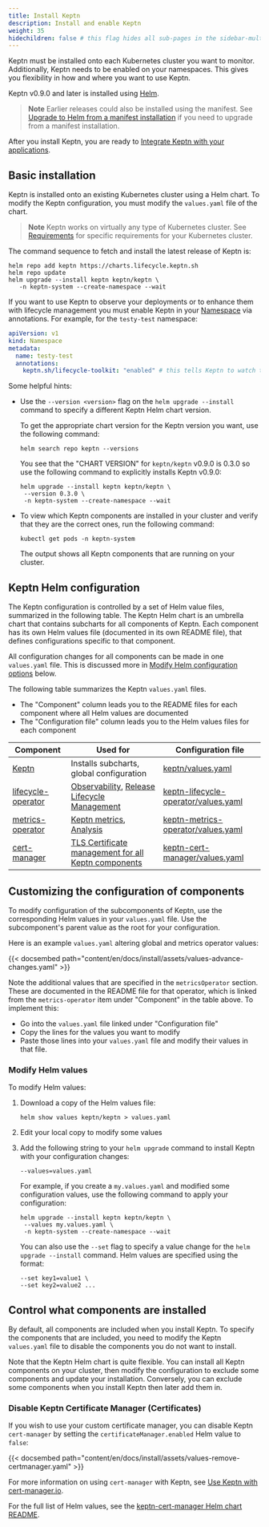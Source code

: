 ```yaml
---
title: Install Keptn
description: Install and enable Keptn
weight: 35
hidechildren: false # this flag hides all sub-pages in the sidebar-multicard.html
---
```


Keptn must be installed onto each Kubernetes cluster you want to monitor.
Additionally, Keptn needs to be enabled on your namespaces.
This gives you flexibility in how and where you want to use Keptn.

Keptn v0.9.0 and later is installed using [Helm](https://helm.sh/).

> **Note** Earlier releases could also be installed using the manifest.
> See
[Upgrade to Helm from a manifest installation](upgrade.md/#upgrade-to-helm-from-a-manifest-installation)
> if you need to upgrade from a manifest installation.

After you install Keptn, you are ready to
[Integrate Keptn with your applications](../implementing/integrate.md).

## Basic installation

Keptn is installed onto an existing Kubernetes cluster
using a Helm chart.
To modify the Keptn configuration,
you must modify the `values.yaml` file of the chart.

> **Note** Keptn works on virtually any type of Kubernetes cluster.
  See
  [Requirements](reqs.md)
  for specific requirements for your Kubernetes cluster.
>

The command sequence to fetch and install the latest release of Keptn is:

```shell
helm repo add keptn https://charts.lifecycle.keptn.sh
helm repo update
helm upgrade --install keptn keptn/keptn \
   -n keptn-system --create-namespace --wait
```

If you want to use Keptn to observe your deployments
or to enhance them with lifecycle management
you must enable Keptn in your
[Namespace](https://kubernetes.io/docs/concepts/overview/working-with-objects/namespaces/)
via annotations.
For example, for the `testy-test` namespace:

```yaml
apiVersion: v1
kind: Namespace
metadata:
  name: testy-test
  annotations:
    keptn.sh/lifecycle-toolkit: "enabled" # this tells Keptn to watch the namespace
```

Some helpful hints:

* Use the `--version <version>` flag on the
  `helm upgrade --install` command to specify a different Keptn Helm chart version.

  To get the appropriate chart version for the Keptn version you want,
  use the following command:

  ```shell
  helm search repo keptn --versions
  ```
  
  You see that the "CHART VERSION" for `keptn/keptn` v0.9.0 is 0.3.0
  so use the following command to explicitly installs Keptn v0.9.0:

  ```shell
  helm upgrade --install keptn keptn/keptn \
   --version 0.3.0 \
   -n keptn-system --create-namespace --wait
  ```

* To view which Keptn components are installed in your cluster
  and verify that they are the correct ones,
  run the following command:

  ```shell
  kubectl get pods -n keptn-system
  ```

  The output shows all Keptn components that are running on your cluster.

## Keptn Helm configuration

The Keptn configuration is controlled by a set of Helm value files,
summarized in the following table.
The Keptn Helm chart is an umbrella chart
that contains subcharts for all components of Keptn.
Each component has its own Helm values file
(documented in its own README file),
that defines configurations specific to that component.

All configuration changes for all components
can be made in one `values.yaml` file.
This is discussed more in
[Modify Helm configuration options](#modify-helm-configuration-options)
below.

The following table summarizes the Keptn `values.yaml` files.

* The "Component" column leads you to the
  README files for each component where
  all Helm values are documented
* The "Configuration file" column leads you to
  the Helm values files for each component

| Component                                                                                                                  | Used for                                                                                                                  | Configuration file |
|----------------------------------------------------------------------------------------------------------------------------|---------------------------------------------------------------------------------------------------------------------------| --------------------|
| [Keptn](https://github.com/keptn/lifecycle-toolkit-charts/blob/main/charts/keptn/README.md)                           | Installs subcharts, global configuration                                                                                  | [keptn/values.yaml](https://github.com/keptn/lifecycle-toolkit-charts/blob/main/charts/keptn/values.yaml) |
| [lifecycle-operator](https://github.com/keptn/lifecycle-toolkit-charts/blob/main/charts/keptn-lifecycle-operator/README.md) | [Observability](../implementing/otel.md), [Release Lifecycle Management](../intro/_index.md#release-lifecycle-management) | [keptn-lifecycle-operator/values.yaml](https://github.com/keptn/lifecycle-toolkit-charts/blob/main/charts/keptn-lifecycle-operator/values.yaml) |
| [metrics-operator](https://github.com/keptn/lifecycle-toolkit-charts/blob/main/charts/keptn-metrics-operator/README.md)    | [Keptn metrics](../implementing/evaluatemetrics.md), [Analysis](../implementing/slo.md)                                   | [keptn-metrics-operator/values.yaml](https://github.com/keptn/lifecycle-toolkit-charts/blob/main/charts/keptn-metrics-operator/values.yaml) |
| [cert-manager](https://github.com/keptn/lifecycle-toolkit-charts/blob/main/charts/keptn-cert-manager/README.md)            | [TLS Certificate management for all Keptn components](../architecture/cert-manager)                                                                       | [keptn-cert-manager/values.yaml](https://github.com/keptn/lifecycle-toolkit-charts/blob/main/charts/keptn-cert-manager/values.yaml) |

## Customizing the configuration of components

To modify configuration of the subcomponents of Keptn,
use the corresponding Helm values in your `values.yaml` file.
Use the subcomponent's parent value as the root for your configuration.

Here is an example `values.yaml` altering global and metrics operator values:

{{< docsembed path="content/en/docs/install/assets/values-advance-changes.yaml" >}}

Note the additional values that are specified
in the `metricsOperator` section.
These are documented in the README file for that operator,
which is linked from the `metrics-operator` item under "Component"
in the table above.
To implement this:

* Go into the `values.yaml` file linked under "Configuration file"
* Copy the lines for the values you want to modify
* Paste those lines into your `values.yaml` file
  and modify their values in that file.

### Modify Helm values

To modify Helm values:

1. Download a copy of the Helm values file:

   ```shell
   helm show values keptn/keptn > values.yaml
   ```

1. Edit your local copy to modify some values

1. Add the following string
   to your `helm upgrade` command to install Keptn
   with your configuration changes:

   ```shell
   --values=values.yaml
   ```

   For example, if you create a `my.values.yaml`
   and modified some configuration values,
   use the following command to apply your configuration:

   ```shell
   helm upgrade --install keptn keptn/keptn \
    --values my.values.yaml \
    -n keptn-system --create-namespace --wait
   ```

   You can also use the `--set` flag
   to specify a value change for the `helm upgrade --install` command.
   Helm values are specified using the format:

   ```shell
   --set key1=value1 \
   --set key2=value2 ...
   ```

## Control what components are installed

By default, all components are included when you install Keptn.
To specify the components that are included,
you need to modify the Keptn `values.yaml` file
to disable the components you do not want to install.

Note that the Keptn Helm chart is quite flexible.
You can install all Keptn components on your cluster,
then modify the configuration to exclude some components
and update your installation.
Conversely, you can exclude some components when you install Keptn
then later add them in.

### Disable Keptn Certificate Manager (Certificates)

If you wish to use your custom certificate manager,
you can disable Keptn `cert-manager` by setting the
`certificateManager.enabled` Helm value to `false`:

{{< docsembed path="content/en/docs/install/assets/values-remove-certmanager.yaml" >}}

For more information on using `cert-manager` with Keptn, see
[Use Keptn with cert-manager.io](../operate/cert-manager.md).

For the full list of Helm values, see the
[keptn-cert-manager Helm chart README](https://github.com/keptn/lifecycle-toolkit-charts/blob/main/charts/keptn-cert-manager/README.md).

